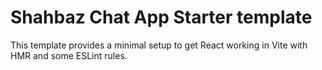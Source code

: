 # Shahbaz Chat App Starter template

This template provides a minimal setup to get React working in Vite with HMR and some ESLint rules.
<!-- https://www.youtube.com/watch?v=domt_Sx-wTY&t=334s -->
<!-- 2:40:00 -->
<!-- hey i m using firebase authentication and database and i want to use storage of fire base as well but in my free plan firebase does not allow me to use storage now tell me is there any other way way to use another storage with firebase  -->